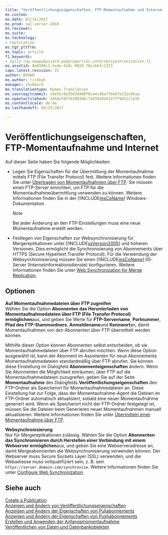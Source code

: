 ```yaml
---
title: "Veröffentlichungseigenschaften, FTP-Momentaufnahme und Internet | Microsoft-Dokumentation"
ms.custom: 
ms.date: 03/14/2017
ms.prod: sql-server-2016
ms.reviewer: 
ms.suite: 
ms.technology:
- replication
ms.tgt_pltfrm: 
ms.topic: article
f1_keywords:
- sql13.rep.newpubwizard.pubproperties.internetsynchronization.f1
ms.assetid: 8e0198c3-5e4e-418c-9920-78ccbbfc1323
caps.latest.revision: 25
author: BYHAM
ms.author: rickbyh
manager: jhubbard
ms.translationtype: Human Translation
ms.sourcegitcommit: c0e55c0e35039490f0ce4cd8a7fb6d7e232c05aa
ms.openlocfilehash: 3458af05f6289366c7a9391016327ff9d11c1434
ms.contentlocale: de-de
ms.lasthandoff: 04/15/2017

---
```

# <a name="publication-properties-ftp-snapshot-and-internet"></a>Veröffentlichungseigenschaften, FTP-Momentaufnahme und Internet
  Auf dieser Seite haben Sie folgende Möglichkeiten:  
  
-   Legen Sie Eigenschaften für die Übermittlung der Momentaufnahme mittels FTP (File Transfer Protocol) fest. Weitere Informationen finden Sie unter [Übertragen von Momentaufnahmen über FTP](../../relational-databases/replication/transfer-snapshots-through-ftp.md). Sie müssen einen FTP-Server einrichten, um FTP für die Momentaufnahmeübermittlung verwenden zu können. Weitere Informationen finden Sie in der [!INCLUDE[msCoName](../../includes/msconame-md.md)] Windows-Dokumentation.  
  
    > [!NOTE]  
    >  Bei jeder Änderung an den FTP-Einstellungen muss eine neue Momentaufnahme erstellt werden.  
  
-   Festlegen von Eigenschaften zur Websynchronisierung für Mergereplikationen unter [!INCLUDE[ssVersion2005](../../includes/ssversion2005-md.md)] und höheren Versionen. Dies ermöglicht die Synchronisierung von Abonnements über HTTPS (Secure Hypertext Transfer Protocol). Für die Verwendung der Websynchronisierung müssen Sie einen [!INCLUDE[msCoName](../../includes/msconame-md.md)] IIS-Server (Internetinformationsdienste) konfigurieren. Weitere Informationen finden Sie unter [Web Synchronization for Merge Replication](../../relational-databases/replication/web-synchronization-for-merge-replication.md).  
  
## <a name="options"></a>Optionen  
 **Auf Momentaufnahmedateien über FTP zugreifen**  
 Wählen Sie die Option **Abonnenten das Herunterladen von Momentaufnahmedateien über FTP (File Transfer Protocol) ermöglichen**aus, und geben Sie Werte für **FTP-Servername**, **Portnummer**, **Pfad des FTP-Stammordners**, **Anmeldename**und **Kennwort**an, damit Momentaufnahmen von den Abonnenten über FTP übermittelt werden können.  
  
 Mithilfe dieser Option können Abonnenten selbst entscheiden, ob sie Momentaufnahmedateien über FTP abrufen möchten. Wenn diese Option ausgewählt ist, kann der Abonnent im Assistenten für neue Abonnements Momentaufnahmedateien standardmäßig über FTP abrufen. Sie können diese Einstellung im Dialogfeld **Abonnementeigenschaften** ändern. Wenn Sie Abonnenten die Möglichkeit einräumen, über FTP auf die Momentaufnahmedateien zuzugreifen, geben Sie auf der Seite **Momentaufnahme** des Dialogfelds **Veröffentlichungseigenschaften** den FTP-Ordner als Speicherort für Momentaufnahmedateien an. Diese Einstellung hat zur Folge, dass der Momentaufnahme-Agent die Dateien im FTP-Ordner automatisch aktualisiert, sobald eine neuer Momentaufnahme generiert wird. Wenn als Speicherort nicht der FTP-Ordner festgelegt ist, müssen Sie die Dateien beim Generieren neuer Momentaufnahmen manuell aktualisieren. Weitere Informationen finden Sie unter [Übermitteln einer Momentaufnahme über FTP](../../relational-databases/replication/publish/deliver-a-snapshot-through-ftp.md).  
  
 **Websynchronisierung**  
 Nur für Mergereplikationen zulässig. Wählen Sie die Option **Abonnenten das Synchronisieren durch Herstellen einer Verbindung mit einem Webserver ermöglichen**aus, und geben Sie eine Webserveradresse an, damit Mergeabonnenten die Websynchronisierung verwenden können. Der Webserver muss Secure Sockets Layer (SSL) verwenden, und die Webadresse muss vollqualifiziert sein, z. B. sein `https://server.domain.com/synchronize`. Weitere Informationen finden Sie unter [Configure Web Synchronization](../../relational-databases/replication/configure-web-synchronization.md).  
  
## <a name="see-also"></a>Siehe auch  
 [Create a Publication](../../relational-databases/replication/publish/create-a-publication.md)   
 [Anzeigen und Ändern von Veröffentlichungseigenschaften](../../relational-databases/replication/publish/view-and-modify-publication-properties.md)   
 [Anzeigen und Ändern der Eigenschaften von Pullabonnements](../../relational-databases/replication/view-and-modify-pull-subscription-properties.md)   
 [Anzeigen und Ändern der Eigenschaften von Pushabonnements](../../relational-databases/replication/view-and-modify-push-subscription-properties.md)   
 [Erstellen und Anwenden der Anfangsmomentaufnahme](../../relational-databases/replication/create-and-apply-the-initial-snapshot.md)   
 [Veröffentlichen von Daten und Datenbankobjekten](../../relational-databases/replication/publish/publish-data-and-database-objects.md)  
  
  
